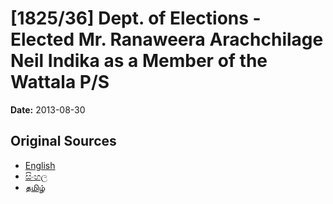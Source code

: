 # [1825/36] Dept. of Elections - Elected Mr. Ranaweera Arachchilage Neil Indika as a Member of the Wattala P/S

**Date:** 2013-08-30

## Original Sources

- [English](https://documents.gov.lk/view/extra-gazettes/2013/8/1825-36_E.pdf)
- [සිංහල](https://documents.gov.lk/view/extra-gazettes/2013/8/1825-36_S.pdf)
- [தமிழ்](https://documents.gov.lk/view/extra-gazettes/2013/8/1825-36_T.pdf)
